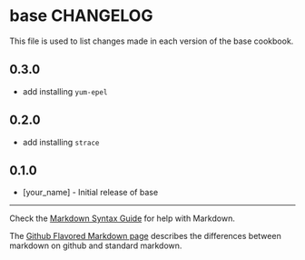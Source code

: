 base CHANGELOG
==============

This file is used to list changes made in each version of the base cookbook.

0.3.0
-----
- add installing `yum-epel`

0.2.0
-----
- add installing `strace`

0.1.0
-----
- [your_name] - Initial release of base

- - -
Check the [Markdown Syntax Guide](http://daringfireball.net/projects/markdown/syntax) for help with Markdown.

The [Github Flavored Markdown page](http://github.github.com/github-flavored-markdown/) describes the differences between markdown on github and standard markdown.
